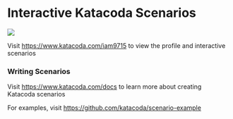 # Interactive Katacoda Scenarios

[![](http://shields.katacoda.com/katacoda/iam9715/count.svg)](https://www.katacoda.com/iam9715 "Get your profile on Katacoda.com")

Visit https://www.katacoda.com/iam9715 to view the profile and interactive scenarios

### Writing Scenarios
Visit https://www.katacoda.com/docs to learn more about creating Katacoda scenarios

For examples, visit https://github.com/katacoda/scenario-example
